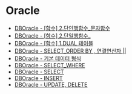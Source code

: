 # Oracle
- [DBOracle - [함수] 2.단인행함수_문자함수](https://github.com/withColinSong/Programming/blob/master/01.TIL/04.DBOracle/SingleRowFunction2.md)
- [DBOracle - [함수] 2.단일행함수_](https://github.com/withColinSong/Programming/blob/master/01.TIL/04.DBOracle/2.%20SingleRowFunction.md)
- [DBOracle - [함수] 1.DUAL 테이블](https://github.com/withColinSong/Programming/blob/master/01.TIL/04.DBOracle/Function_01_dual.md)
- [DBOracle - SELECT_ORDER BY , 연결연산자 ||](https://github.com/withColinSong/Programming/blob/master/01.TIL/04.DBOracle/SELECT_ORDER_BY.md)
- [DBOracle - 기본 데이터 형식](https://github.com/withColinSong/Programming/blob/master/01.TIL/04.DBOracle/OracleBasicData.md#11-char) 
- [DBOracle - SELECT_WHERE](https://github.com/withColinSong/Programming/blob/master/01.TIL/04.DBOracle/SELECT_WHERE.md)
- [DBOracle - SELECT](https://github.com/withColinSong/Programming/blob/master/01.TIL/04.DBOracle/SELECT01.md)
- [DBOracle - INSERT](https://github.com/withColinSong/Programming/blob/master/01.TIL/04.DBOracle/INSERT.md)
- [DBOracle - UPDATE, DELETE](https://github.com/withColinSong/Programming/blob/master/01.TIL/04.DBOracle/UPDATE%2CDELETE.md)
